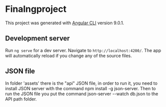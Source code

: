 # Finalngproject

This project was generated with [Angular CLI](https://github.com/angular/angular-cli) version 9.0.1.

## Development server

Run `ng serve` for a dev server. Navigate to `http://localhost:4200/`. The app will automatically reload if you change any of the source files.

## JSON file

In folder 'assets' there is the "api" JSON file, in order to run it, you need to install JSON server with the command npm install -g json-server.
Then to run the JSON file you put the command json-server --watch db.json to the API path folder.
